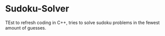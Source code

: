 # Sudoku-Solver

TEst to refresh coding in C++, tries to solve sudoku problems in the fewest amount of guesses.
